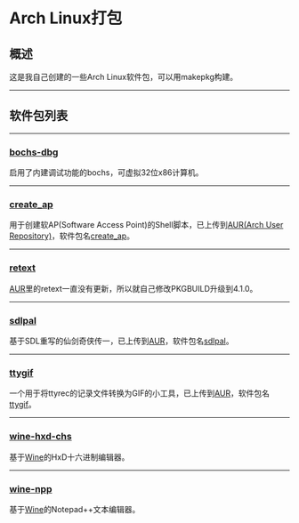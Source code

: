 Arch Linux打包
==============

概述
----

这是我自己创建的一些Arch Linux软件包，可以用makepkg构建。

--------

软件包列表
---------

--------

### [bochs-dbg](http://bochs.sourceforge.net/) ###

启用了内建调试功能的bochs，可虚拟32位x86计算机。

------

### [create_ap](https://github.com/oblique/configs/blob/master/bin/create_ap) ###

用于创建软AP(Software Access Point)的Shell脚本，已上传到[AUR(Arch User Repository)](https://aur.archlinux.org/)，软件包名[create_ap](https://aur.archlinux.org/packages/create_ap/)。

------

### [retext](http://retext.sourceforge.net/) ###

[AUR](https://aur.archlinux.org/)里的retext一直没有更新，所以就自己修改PKGBUILD升级到4.1.0。

------

### [sdlpal](http://sdlpal.codeplex.com/) ###

基于SDL重写的仙剑奇侠传一，已上传到[AUR](https://aur.archlinux.org/)，软件包名[sdlpal](https://aur.archlinux.org/packages/sdlpal/)。

------

### [ttygif](https://github.com/icholy/ttygif) ###

一个用于将ttyrec的记录文件转换为GIF的小工具，已上传到[AUR](https://aur.archlinux.org/)，软件包名[ttygif](https://aur.archlinux.org/packages/ttygif/)。

------

### [wine-hxd-chs](http://www.mh-nexus.de/en/hxd/) ###

基于[Wine](http://zh.wikipedia.org/wiki/Wine)的HxD十六进制编辑器。

------

### [wine-npp](http://notepad-plus-plus.org/) ###

基于[Wine](http://zh.wikipedia.org/wiki/Wine)的Notepad++文本编辑器。

